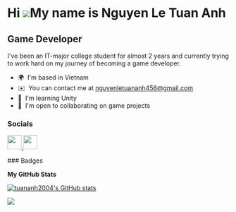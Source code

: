 Hi ![](https://user-images.githubusercontent.com/18350557/176309783-0785949b-9127-417c-8b55-ab5a4333674e.gif)My name is Nguyen Le Tuan Anh
==========================================================================================================================================

Game Developer
--------------

I've been an IT-major college student for almost 2 years and currently trying to work hard on my journey of becoming a game developer.

* 🌍  I'm based in Vietnam
* ✉️  You can contact me at [nguyenletuananh456@gmail.com](mailto:nguyenletuananh456@gmail.com)
* 🧠  I'm learning Unity
* 🤝  I'm open to collaborating on game projects


### Socials

<p align="left"> <a href="https://www.github.com/tuananh2004" target="_blank" rel="noreferrer"> <picture> <source media="(prefers-color-scheme: dark)" srcset="https://raw.githubusercontent.com/danielcranney/readme-generator/main/public/icons/socials/github-dark.svg" /> <source media="(prefers-color-scheme: light)" srcset="https://raw.githubusercontent.com/danielcranney/readme-generator/main/public/icons/socials/github.svg" /> <img src="https://raw.githubusercontent.com/danielcranney/readme-generator/main/public/icons/socials/github.svg" width="32" height="32" /> </picture> </a>
</a> <a href="https://www.linkedin.com/in/sqsefef" target="_blank" rel="noreferrer"> <picture> <source media="(prefers-color-scheme: dark)" srcset="https://raw.githubusercontent.com/danielcranney/readme-generator/main/public/icons/socials/linkedin-dark.svg" /> <source media="(prefers-color-scheme: light)" srcset="https://raw.githubusercontent.com/danielcranney/readme-generator/main/public/icons/socials/linkedin.svg" /> <img src="https://raw.githubusercontent.com/danielcranney/readme-generator/main/public/icons/socials/linkedin.svg" width="32" height="32" /> </picture> </a></p>
</p>
### Badges

<b>My GitHub Stats</b>

<a href="http://www.github.com/tuananh2004"><img src="https://github-readme-stats.vercel.app/api?username=tuananh2004&show_icons=true&hide=&count_private=true&title_color=0891b2&text_color=ffffff&icon_color=0891b2&bg_color=1c1917&hide_border=true&show_icons=true" alt="tuananh2004's GitHub stats" /></a>

<a href="http://www.github.com/tuananh2004"><img src="https://github-readme-streak-stats.herokuapp.com/?user=tuananh2004&stroke=ffffff&background=1c1917&ring=0891b2&fire=0891b2&currStreakNum=ffffff&currStreakLabel=0891b2&sideNums=ffffff&sideLabels=ffffff&dates=ffffff&hide_border=true" /></a>
